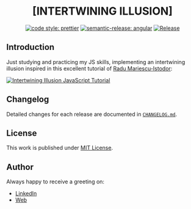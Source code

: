 <div align=center>

# [INTERTWINING ILLUSION]

[![code style: prettier](https://img.shields.io/badge/code_style-prettier-ff69b4.svg)](https://github.com/prettier/prettier)
[![semantic-release: angular](https://img.shields.io/badge/semantic--release-angular-e10079?logo=semantic-release)](https://github.com/semantic-release/semantic-release)
[![Release](https://github.com/d3p1/intertwining-illusion/actions/workflows/release.yml/badge.svg)](https://github.com/d3p1/intertwining-illusion/actions/workflows/release.yml)

</div>

## Introduction

Just studying and practicing my JS skills, implementing an intertwining illusion inspired in this excellent tutorial of [Radu Mariescu-Istodor](https://www.youtube.com/@Radu):

[![Intertwining Illusion JavaScript Tutorial](https://img.youtube.com/vi/2q0kYFnWNEo/maxresdefault.jpg)](https://www.youtube.com/watch?v=2q0kYFnWNEo)

## Changelog

Detailed changes for each release are documented in [`CHANGELOG.md`](./CHANGELOG.md).

## License

This work is published under [MIT License](./LICENSE).

## Author

Always happy to receive a greeting on:

- [LinkedIn](https://www.linkedin.com/in/cristian-marcelo-de-picciotto/)
- [Web](https://d3p1.dev/)